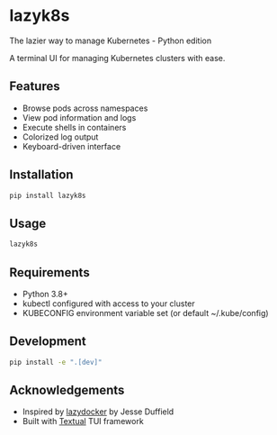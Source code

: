 # lazyk8s

The lazier way to manage Kubernetes - Python edition

A terminal UI for managing Kubernetes clusters with ease.

## Features

- Browse pods across namespaces
- View pod information and logs
- Execute shells in containers
- Colorized log output
- Keyboard-driven interface

## Installation

```bash
pip install lazyk8s
```

## Usage

```bash
lazyk8s
```

## Requirements

- Python 3.8+
- kubectl configured with access to your cluster
- KUBECONFIG environment variable set (or default ~/.kube/config)

## Development

```bash
pip install -e ".[dev]"
```

## Acknowledgements

- Inspired by [lazydocker](https://github.com/jesseduffield/lazydocker) by Jesse Duffield
- Built with [Textual](https://github.com/Textualize/textual) TUI framework
